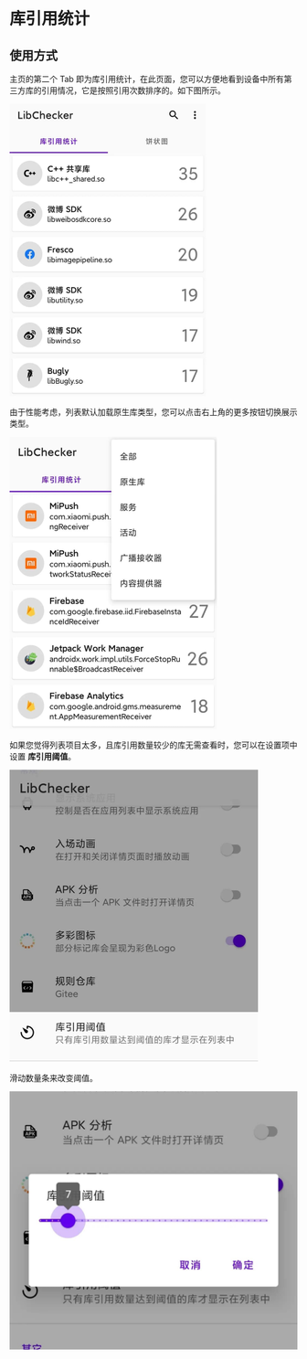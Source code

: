 # 库引用统计

## 使用方式

主页的第二个 Tab 即为库引用统计，在此页面，您可以方便地看到设备中所有第三方库的引用情况，它是按照引用次数排序的。如下图所示。

<img src="./img/lib_ref_list.jpg" alt="lib_ref_list" style="zoom:50%;" />

由于性能考虑，列表默认加载原生库类型，您可以点击右上角的更多按钮切换展示类型。

<img src="./img/lib_ref_filter.jpg" alt="lib_ref_change_type" style="zoom:50%;" />

如果您觉得列表项目太多，且库引用数量较少的库无需查看时，您可以在设置项中设置 **库引用阈值**。

<img src="./img/lib_ref_threshold_pref.jpg" alt="lib_ref_threshold_pref" style="zoom:50%;" />

滑动数量条来改变阈值。

<img src="./img/ref_threshold_dialog.jpg" alt="ref_threshold_dialog" style="zoom:50%;" />